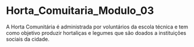 # Horta_Comuitaria_Modulo_03
A Horta Comunitária é administrada por voluntários da escola técnica e tem como objetivo produzir hortaliças e legumes que são doados a instituições sociais da cidade. 
